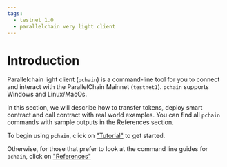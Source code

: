 ```yaml
---
tags:
  - testnet 1.0
  - parallelchain very light client
---
```

# Introduction

Parallelchain light client (`pchain`) is a command-line tool for you to connect and interact with the ParallelChain Mainnet (`testnet1`). `pchain` supports Windows and Linux/MacOs.

In this section, we will describe how to transfer tokens, deploy smart contract and call contract with real world examples. You can find all `pchain` commands with sample outputs in the References section.

To begin using `pchain`, click on ["Tutorial"](tutorial.md) to get started.

Otherwise, for those that prefer to look at the command line guides for `pchain`, click on ["References"](references.md)